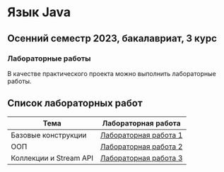 # Язык Java

## Осенний семестр 2023, бакалавриат, 3 курс

### Лабораторные работы

В качестве практического проекта можно выполнить лабораторные работы.

## Список лабораторных работ

| Тема                   | Лабораторная работа                     |
|------------------------|-----------------------------------------|
| Базовые конструкции    | [Лабораторная работа 1](lab1/README.md) |
| ООП                    | [Лабораторная работа 2](lab2/README.md) |
| Коллекции и Stream API | [Лабораторная работа 3](lab3/README.md) |
